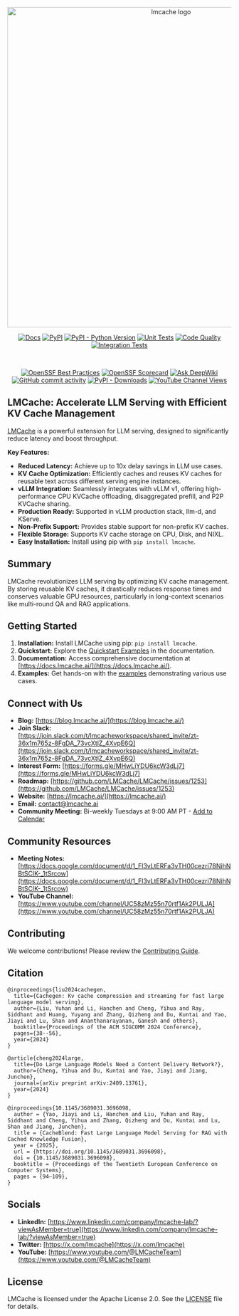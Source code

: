 <div align="center">
  <p align="center">
    <img src="https://raw.githubusercontent.com/LMCache/LMCache/dev/asset/logo.png" width="720" alt="lmcache logo">
  </p>

  [![Docs](https://img.shields.io/badge/docs-live-brightgreen)](https://docs.lmcache.ai/)
  [![PyPI](https://img.shields.io/pypi/v/lmcache)](https://pypi.org/project/lmcache/)
  [![PyPI - Python Version](https://img.shields.io/pypi/pyversions/lmcache)](https://pypi.org/project/lmcache/)
  [![Unit Tests](https://badge.buildkite.com/ce25f1819a274b7966273bfa54f0e02f092c3de0d7563c5c9d.svg)](https://buildkite.com/lmcache/lmcache-unittests)
  [![Code Quality](https://github.com/lmcache/lmcache/actions/workflows/code_quality_checks.yml/badge.svg?branch=dev&label=tests)](https://github.com/LMCache/LMCache/actions/workflows/code_quality_checks.yml)
  [![Integration Tests](https://badge.buildkite.com/108ddd4ab482a2480999dec8c62a640a3315ed4e6c4e86798e.svg)](https://buildkite.com/lmcache/lmcache-vllm-integration-tests)

  <br />

  [![OpenSSF Best Practices](https://www.bestpractices.dev/projects/10841/badge)](https://www.bestpractices.dev/projects/10841)
  [![OpenSSF Scorecard](https://api.scorecard.dev/projects/github.com/LMCache/LMCache/badge)](https://scorecard.dev/viewer/?uri=github.com/LMCache/LMCache)
  [![Ask DeepWiki](https://deepwiki.com/badge.svg)](https://deepwiki.com/LMCache/LMCache/)
  [![GitHub commit activity](https://img.shields.io/github/commit-activity/w/LMCache/LMCache)](https://github.com/LMCache/LMCache/graphs/commit-activity)
  [![PyPI - Downloads](https://img.shields.io/pypi/dm/lmcache)](https://pypi.org/project/lmcache/)
  [![YouTube Channel Views](https://img.shields.io/youtube/channel/views/UC58zMz55n70rtf1Ak2PULJA)](https://www.youtube.com/channel/UC58zMz55n70rtf1Ak2PULJA)

</div>

## LMCache: Accelerate LLM Serving with Efficient KV Cache Management

[LMCache](https://github.com/LMCache/LMCache) is a powerful extension for LLM serving, designed to significantly reduce latency and boost throughput.

**Key Features:**

*   **Reduced Latency:** Achieve up to 10x delay savings in LLM use cases.
*   **KV Cache Optimization:** Efficiently caches and reuses KV caches for reusable text across different serving engine instances.
*   **vLLM Integration:** Seamlessly integrates with vLLM v1, offering high-performance CPU KVCache offloading, disaggregated prefill, and P2P KVCache sharing.
*   **Production Ready:** Supported in vLLM production stack, llm-d, and KServe.
*   **Non-Prefix Support:** Provides stable support for non-prefix KV caches.
*   **Flexible Storage:** Supports KV cache storage on CPU, Disk, and NIXL.
*   **Easy Installation:** Install using pip with `pip install lmcache`.

## Summary

LMCache revolutionizes LLM serving by optimizing KV cache management. By storing reusable KV caches, it drastically reduces response times and conserves valuable GPU resources, particularly in long-context scenarios like multi-round QA and RAG applications.

## Getting Started

1.  **Installation:** Install LMCache using pip: `pip install lmcache`.
2.  **Quickstart:** Explore the [Quickstart Examples](https://docs.lmcache.ai/getting_started/quickstart/) in the documentation.
3.  **Documentation:** Access comprehensive documentation at [https://docs.lmcache.ai/](https://docs.lmcache.ai/).
4.  **Examples:** Get hands-on with the [examples](https://github.com/LMCache/LMCache/tree/dev/examples) demonstrating various use cases.

## Connect with Us

*   **Blog:** [https://blog.lmcache.ai/](https://blog.lmcache.ai/)
*   **Join Slack:** [https://join.slack.com/t/lmcacheworkspace/shared_invite/zt-36x1m765z-8FgDA_73vcXtlZ_4XvpE6Q](https://join.slack.com/t/lmcacheworkspace/shared_invite/zt-36x1m765z-8FgDA_73vcXtlZ_4XvpE6Q)
*   **Interest Form:** [https://forms.gle/MHwLiYDU6kcW3dLj7](https://forms.gle/MHwLiYDU6kcW3dLj7)
*   **Roadmap:** [https://github.com/LMCache/LMCache/issues/1253](https://github.com/LMCache/LMCache/issues/1253)
*   **Website:** [https://lmcache.ai/](https://lmcache.ai/)
*   **Email:** [contact@lmcache.ai](mailto:contact@lmcache.ai)
*   **Community Meeting:** Bi-weekly Tuesdays at 9:00 AM PT - [Add to Calendar](https://drive.usercontent.google.com/u/0/uc?id=1f5EXbooGcwNwzIpTgn5u4PHqXgfypMtu&export=download)

## Community Resources

*   **Meeting Notes:** [https://docs.google.com/document/d/1_Fl3vLtERFa3vTH00cezri78NihNBtSClK-_1tSrcow](https://docs.google.com/document/d/1_Fl3vLtERFa3vTH00cezri78NihNBtSClK-_1tSrcow)
*   **YouTube Channel:** [https://www.youtube.com/channel/UC58zMz55n70rtf1Ak2PULJA](https://www.youtube.com/channel/UC58zMz55n70rtf1Ak2PULJA)

## Contributing

We welcome contributions! Please review the [Contributing Guide](CONTRIBUTING.md).

## Citation

```
@inproceedings{liu2024cachegen,
  title={Cachegen: Kv cache compression and streaming for fast large language model serving},
  author={Liu, Yuhan and Li, Hanchen and Cheng, Yihua and Ray, Siddhant and Huang, Yuyang and Zhang, Qizheng and Du, Kuntai and Yao, Jiayi and Lu, Shan and Ananthanarayanan, Ganesh and others},
  booktitle={Proceedings of the ACM SIGCOMM 2024 Conference},
  pages={38--56},
  year={2024}
}

@article{cheng2024large,
  title={Do Large Language Models Need a Content Delivery Network?},
  author={Cheng, Yihua and Du, Kuntai and Yao, Jiayi and Jiang, Junchen},
  journal={arXiv preprint arXiv:2409.13761},
  year={2024}
}

@inproceedings{10.1145/3689031.3696098,
  author = {Yao, Jiayi and Li, Hanchen and Liu, Yuhan and Ray, Siddhant and Cheng, Yihua and Zhang, Qizheng and Du, Kuntai and Lu, Shan and Jiang, Junchen},
  title = {CacheBlend: Fast Large Language Model Serving for RAG with Cached Knowledge Fusion},
  year = {2025},
  url = {https://doi.org/10.1145/3689031.3696098},
  doi = {10.1145/3689031.3696098},
  booktitle = {Proceedings of the Twentieth European Conference on Computer Systems},
  pages = {94–109},
}
```

## Socials

*   **LinkedIn:** [https://www.linkedin.com/company/lmcache-lab/?viewAsMember=true](https://www.linkedin.com/company/lmcache-lab/?viewAsMember=true)
*   **Twitter:** [https://x.com/lmcache](https://x.com/lmcache)
*   **YouTube:** [https://www.youtube.com/@LMCacheTeam](https://www.youtube.com/@LMCacheTeam)

## License

LMCache is licensed under the Apache License 2.0.  See the [LICENSE](LICENSE) file for details.